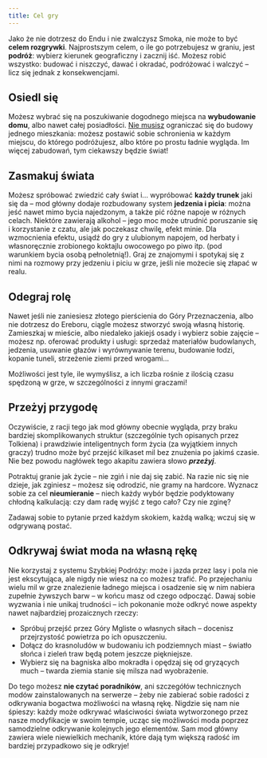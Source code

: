 ```yaml
---
title: Cel gry
---
```


Jako że nie dotrzesz do Endu i nie zwalczysz Smoka, nie może to być **celem rozgrywki**. Najprostszym celem, o ile go potrzebujesz w graniu, jest **podróż**: wybierz kierunek geograficzny i zacznij iść. Możesz robić wszystko: budować i niszczyć, dawać i okradać, podróżować i walczyć – licz się jednak z konsekwencjami.

## Osiedl się

Możesz wybrać się na poszukiwanie dogodnego miejsca na **wybudowanie domu**, albo nawet całej posiadłości. <span style="text-decoration:underline;">Nie musisz</span> ograniczać się do budowy jednego mieszkania: możesz postawić sobie schronienia w każdym miejscu, do którego podróżujesz, albo które po prostu ładnie wygląda. Im więcej zabudowań, tym ciekawszy będzie świat!

## Zasmakuj świata

Możesz spróbować zwiedzić cały świat i… wypróbować **każdy trunek** jaki się da – mod główny dodaje rozbudowany system **jedzenia i picia**: można jeść nawet mimo bycia najedzonym, a także pić różne napoje w różnych celach. Niektóre zawierają alkohol – jego moc może utrudnić poruszanie się i korzystanie z czatu, ale jak poczekasz chwilę, efekt minie. Dla wzmocnienia efektu, usiądź do gry z ulubionym napojem, od herbaty i własnoręcznie zrobionego koktajlu owocowego po piwo itp. (pod warunkiem bycia osobą pełnoletnią!). Graj ze znajomymi i spotykaj się z nimi na rozmowy przy jedzeniu i piciu w grze, jeśli nie możecie się złapać w realu.

## Odegraj rolę

Nawet jeśli nie zaniesiesz złotego pierścienia do Góry Przeznaczenia, albo nie dotrzesz do Ereboru, ciągle możesz stworzyć swoją własną historię. Zamieszkaj w mieście, albo niedaleko jakiejś osady i wybierz sobie zajęcie – możesz np. oferować produkty i usługi: sprzedaż materiałów budowlanych, jedzenia, usuwanie głazów i wyrównywanie terenu, budowanie łodzi, kopanie tuneli, strzeżenie ziemi przed wrogami…

Możliwości jest tyle, ile wymyślisz, a ich liczba rośnie z ilością czasu spędzoną w grze, w szczególności z innymi graczami!

## Przeżyj przygodę

Oczywiście, z racji tego jak mod główny obecnie wygląda, przy braku bardziej skomplikowanych struktur (szczególnie tych opisanych przez Tolkiena) i prawdziwie inteligentnych form życia (za wyjątkiem innych graczy) trudno może być przejść kilkaset mil bez znużenia po jakimś czasie. Nie bez powodu nagłówek tego akapitu zawiera słowo **_przeżyj_**.

Potraktuj granie jak życie – nie zgiń i nie daj się zabić. Na razie nic się nie dzieje, jak zginiesz – możesz się odrodzić, nie gramy na hardcore. Wyznacz sobie za cel **nieumieranie** – niech każdy wybór będzie podyktowany chłodną kalkulacją: czy dam radę wyjść z tego cało? Czy nie zginę?

Zadawaj sobie to pytanie przed każdym skokiem, każdą walką; wczuj się w odgrywaną postać.

## Odkrywaj świat moda na własną rękę

Nie korzystaj z systemu Szybkiej Podróży: może i jazda przez lasy i pola nie jest ekscytująca, ale nigdy nie wiesz na co możesz trafić. Po przejechaniu wielu mil w grze znalezienie ładnego miejsca i osadzenie się w nim nabiera zupełnie żywszych barw – w końcu masz od czego odpocząć. Dawaj sobie wyzwania i nie unikaj trudności – ich pokonanie może odkryć nowe aspekty nawet najbardziej prozaicznych rzeczy:

- Spróbuj przejść przez Góry Mgliste o własnych siłach – docenisz przejrzystość powietrza po ich opuszczeniu.
- Dołącz do krasnoludów w budowaniu ich podziemnych miast – światło słońca i zieleń traw będą potem jeszcze piękniejsze.
- Wybierz się na bagniska albo mokradła i opędzaj się od gryzących much – twarda ziemia stanie się milsza nad wyobrażenie.

Do tego możesz **nie czytać poradników**, ani szczegółów technicznych modów zainstalowanych na serwerze – żeby nie zabierać sobie radości z odkrywania bogactwa możliwości na własną rękę. Nigdzie się nam nie śpieszy: każdy może odkrywać właściwości świata wytworzonego przez nasze modyfikacje w swoim tempie, ucząc się możliwości moda poprzez samodzielne odkrywanie kolejnych jego elementów. Sam mod główny zawiera wiele niewielkich mechanik, które dają tym większą radość im bardziej przypadkowo się je odkryje!

